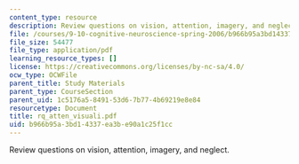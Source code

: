```yaml
---
content_type: resource
description: Review questions on vision, attention, imagery, and neglect.
file: /courses/9-10-cognitive-neuroscience-spring-2006/b966b95a3bd14337ea3be90a1c25f1cc_rq_atten_visuali.pdf
file_size: 54477
file_type: application/pdf
learning_resource_types: []
license: https://creativecommons.org/licenses/by-nc-sa/4.0/
ocw_type: OCWFile
parent_title: Study Materials
parent_type: CourseSection
parent_uid: 1c5176a5-8491-53d6-7b77-4b69219e8e84
resourcetype: Document
title: rq_atten_visuali.pdf
uid: b966b95a-3bd1-4337-ea3b-e90a1c25f1cc
---
```

Review questions on vision, attention, imagery, and neglect.
